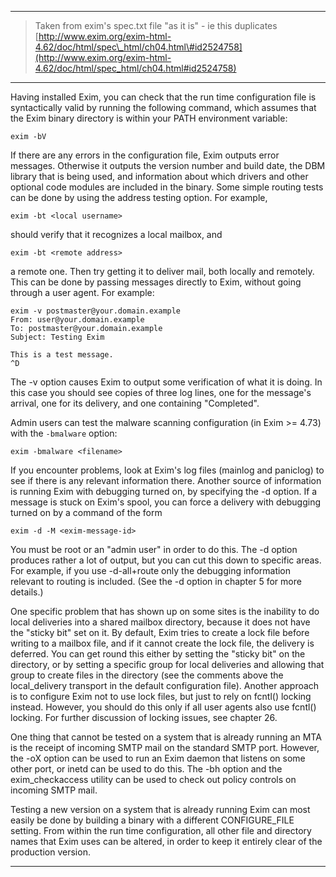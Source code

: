 * * * * *

> Taken from exim's spec.txt file "as it is" - ie this duplicates
> [http://www.exim.org/exim-html-4.62/doc/html/spec\_html/ch04.html\#id2524758](http://www.exim.org/exim-html-4.62/doc/html/spec_html/ch04.html#id2524758)

* * * * *

Having installed Exim, you can check that the run time configuration
file is syntactically valid by running the following command, which
assumes that the Exim binary directory is within your PATH environment
variable:

    exim -bV

If there are any errors in the configuration file, Exim outputs error
messages. Otherwise it outputs the version number and build date, the
DBM library that is being used, and information about which drivers and
other optional code modules are included in the binary. Some simple
routing tests can be done by using the address testing option. For
example,

    exim -bt <local username>

should verify that it recognizes a local mailbox, and

    exim -bt <remote address>

a remote one. Then try getting it to deliver mail, both locally and
remotely. This can be done by passing messages directly to Exim, without
going through a user agent. For example:

    exim -v postmaster@your.domain.example
    From: user@your.domain.example
    To: postmaster@your.domain.example
    Subject: Testing Exim

    This is a test message.
    ^D

The -v option causes Exim to output some verification of what it is
doing. In this case you should see copies of three log lines, one for
the message's arrival, one for its delivery, and one containing
"Completed".

Admin users can test the malware scanning configuration (in Exim \>=
4.73) with the `-bmalware` option:

    exim -bmalware <filename>

If you encounter problems, look at Exim's log files (mainlog and
paniclog) to see if there is any relevant information there. Another
source of information is running Exim with debugging turned on, by
specifying the -d option. If a message is stuck on Exim's spool, you can
force a delivery with debugging turned on by a command of the form

    exim -d -M <exim-message-id>

You must be root or an "admin user" in order to do this. The -d option
produces rather a lot of output, but you can cut this down to specific
areas. For example, if you use -d-all+route only the debugging
information relevant to routing is included. (See the -d option in
chapter 5 for more details.)

One specific problem that has shown up on some sites is the inability to
do local deliveries into a shared mailbox directory, because it does not
have the "sticky bit" set on it. By default, Exim tries to create a lock
file before writing to a mailbox file, and if it cannot create the lock
file, the delivery is deferred. You can get round this either by setting
the "sticky bit" on the directory, or by setting a specific group for
local deliveries and allowing that group to create files in the
directory (see the comments above the local\_delivery transport in the
default configuration file). Another approach is to configure Exim not
to use lock files, but just to rely on fcntl() locking instead. However,
you should do this only if all user agents also use fcntl() locking. For
further discussion of locking issues, see chapter 26.

One thing that cannot be tested on a system that is already running an
MTA is the receipt of incoming SMTP mail on the standard SMTP port.
However, the -oX option can be used to run an Exim daemon that listens
on some other port, or inetd can be used to do this. The -bh option and
the exim\_checkaccess utility can be used to check out policy controls
on incoming SMTP mail.

Testing a new version on a system that is already running Exim can most
easily be done by building a binary with a different CONFIGURE\_FILE
setting. From within the run time configuration, all other file and
directory names that Exim uses can be altered, in order to keep it
entirely clear of the production version.

* * * * *
